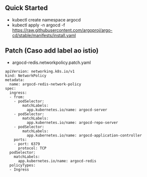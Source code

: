 ## Quick Started

- kubectl create namespace argocd
- kubectl apply -n argocd -f https://raw.githubusercontent.com/argoproj/argo-cd/stable/manifests/install.yaml

## Patch (Caso add label ao istio)

- argocd-redis.networkpolicy.patch.yaml

```console
apiVersion: networking.k8s.io/v1
kind: NetworkPolicy
metadata:
  name: argocd-redis-network-policy
spec:
  ingress:
  - from:
    - podSelector:
        matchLabels:
          app.kubernetes.io/name: argocd-server
    - podSelector:
        matchLabels:
          app.kubernetes.io/name: argocd-repo-server
    - podSelector:
        matchLabels:
          app.kubernetes.io/name: argocd-application-controller
    ports:
    - port: 6379
      protocol: TCP
  podSelector:
    matchLabels:
      app.kubernetes.io/name: argocd-redis
  policyTypes:
  - Ingress
  ```